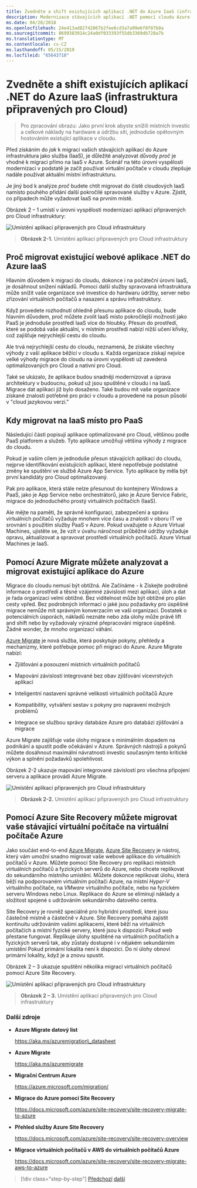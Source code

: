 ```yaml
---
title: Zvedněte a shift existujících aplikací .NET do Azure IaaS (infrastruktura připravených pro Cloud)
description: Modernizace stávajících aplikací .NET pomocí cloudu Azure a kontejnery Windows.
ms.date: 04/28/2018
ms.openlocfilehash: 24e413ad82742067b2fee6cd3a7a99e6f0f87b0a
ms.sourcegitcommit: 8699383914c24a0df033393f55db3369db728a7b
ms.translationtype: MT
ms.contentlocale: cs-CZ
ms.lasthandoff: 05/15/2019
ms.locfileid: "65643710"
---
```

# <a name="lift-and-shift-existing-net-apps-to-azure-iaas-cloud-infrastructure-ready"></a>Zvedněte a shift existujících aplikací .NET do Azure IaaS (infrastruktura připravených pro Cloud)

> Pro zpracování obrazu: Jako první krok abyste snížili místních investic a celkové náklady na hardware a údržbu sítí, jednoduše opětovným hostováním existující aplikace v cloudu.

Před získáním do *jak* k migraci vašich stávajících aplikací do Azure infrastruktura jako služba (IaaS), je důležité analyzovat důvody *proč* je vhodné k migraci přímo na IaaS v Azure. Scénář na této úrovni vyspělosti modernizaci v podstatě je začít používat virtuální počítače v cloudu zlepšuje nadále používat aktuální místní infrastrukturu.

Je jiný bod k analýze *proč* budete chtít migrovat do čistě cloudových IaaS namísto pouhého přidání další pokročilé spravované služby v Azure. Zjistit, co případech může vyžadovat IaaS na prvním místě.

Obrázek 2 – 1 umístí v úrovni vyspělosti modernizaci aplikací připravených pro Cloud infrastruktury:

![Umístění aplikací připravených pro Cloud infrastruktury](./media/image2-1.png)

> **Obrázek 2-1.** Umístění aplikací připravených pro Cloud infrastruktury

## <a name="why-migrate-existing-net-web-applications-to-azure-iaas"></a>Proč migrovat existující webové aplikace .NET do Azure IaaS

Hlavním důvodem k migraci do cloudu, dokonce i na počáteční úrovni IaaS, je dosáhnout snížení nákladů. Pomocí další služby spravovaná infrastruktura může snížit vaše organizace své investice do hardwaru údržby, server nebo zřizování virtuálních počítačů a nasazení a správu infrastruktury.

Když provedete rozhodnutí ohledně přesunu aplikace do cloudu, bude hlavním důvodem, proč můžete zvolit IaaS místo pokročilejší možnosti jako PaaS je jednoduše prostředí IaaS více do hloubky. Přesun do prostředí, které se podobá vaše aktuální, v místním prostředí nabízí nižší učení křivky, což zajišťuje nejrychlejší cestu do cloudu.

Ale trvá nejrychlejší cestu do cloudu, neznamená, že získáte všechny výhody z vaší aplikace běžící v cloudu s. Každá organizace získají nejvíce velké výhody migrace do cloudu na úrovni vyspělosti už zavedená optimalizovaných pro Cloud a nativní pro Cloud.

Také se ukázalo, že aplikace budou snadněji modernizovat a úprava architektury v budoucnu, pokud už jsou spuštěné v cloudu i na IaaS. Migrace dat aplikaci již bylo dosaženo. Také budou mít vaše organizace získané znalosti potřebné pro práci v cloudu a provedené na posun působí v "cloud jazykovou verzi."

## <a name="when-to-migrate-to-iaas-instead-of-to-paas"></a>Kdy migrovat na IaaS místo pro PaaS

Následující části popisují aplikace optimalizované pro Cloud, většinou podle PaaS platforem a služeb. Tyto aplikace umožňují většina výhody z migrace do cloudu. 

Pokud je vaším cílem je jednoduše přesun stávajících aplikací do cloudu, nejprve identifikování existujících aplikací, které nepotřebuje podstatné změny ke spuštění ve službě Azure App Service. Tyto aplikace by měla být první kandidáty pro Cloud optimalizovaný. 

Pak pro aplikace, která stále nelze přesunout do kontejnery Windows a PaaS, jako je App Service nebo orchestrátorů, jako je Azure Service Fabric, migrace do jednoduchého prostý virtuálních počítačích (IaaS). 

Ale mějte na paměti, že správně konfiguraci, zabezpečení a správu virtuálních počítačů vyžaduje mnohem více času a znalosti v oboru IT ve srovnání s použitím služby PaaS v Azure. Pokud uvažujete o Azure Virtual Machines, ujistěte se, že vzít v úvahu náročnost průběžné údržby vyžaduje opravu, aktualizovat a spravovat prostředí virtuálních počítačů. Azure Virtual Machines je IaaS.

## <a name="use-azure-migrate-to-analyze-and-migrate-your-existing-applications-to-azure"></a>Pomocí Azure Migrate můžete analyzovat a migrovat existující aplikace do Azure

Migrace do cloudu nemusí být obtížná. Ale Začínáme - k Získejte podrobné informace o prostředí a těsné vzájemné závislosti mezi aplikací, úloh a dat je řada organizací velmi obtížné. Bez viditelnost může být obtížné pro plán cesty vpřed. Bez podrobných informací o jaké jsou požadavky pro úspěšné migrace nemůže mít správným konverzacím ve vaší organizaci. Dostatek o potenciálních úsporách, nákladů neznáte nebo zda úlohy může právě lift and shift nebo by vyžadovaly výrazné přepracování migrace úspěšně. Žádné wonder, že mnoho organizací váhání.

[Azure Migrate](https://aka.ms/azuremigrate) je nová služba, která poskytuje pokyny, přehledy a mechanizmy, které potřebuje pomoc při migraci do Azure. Azure Migrate nabízí:

- Zjišťování a posouzení místních virtuálních počítačů

- Mapování závislostí integrované bez obav zjišťování vícevrstvých aplikací

- Inteligentní nastavení správné velikosti virtuálních počítačů Azure

- Kompatibility, vytváření sestav s pokyny pro napravení možných problémů

- Integrace se službou správy databáze Azure pro databázi zjišťování a migrace

Azure Migrate zajišťuje vaše úlohy migrace s minimálním dopadem na podnikání a spustit podle očekávání v Azure. Správných nástrojů a pokynů můžete dosáhnout maximální návratnosti investic současným tento kritické výkon a splnění požadavků spolehlivost.

Obrázek 2-2 ukazuje mapování integrované závislostí pro všechna připojení serveru a aplikace provádí Azure Migrate.

![Umístění aplikací připravených pro Cloud infrastruktury](./media/image2-2.png)

> **Obrázek 2-2.** Umístění aplikací připravených pro Cloud infrastruktury

## <a name="use-azure-site-recovery-to-migrate-your-existing-vms-to-azure-vms"></a>Pomocí Azure Site Recovery můžete migrovat vaše stávající virtuální počítače na virtuální počítače Azure

Jako součást end-to-end [Azure Migrate](https://aka.ms/azuremigrate), [Azure Site Recovery](https://docs.microsoft.com/azure/site-recovery/site-recovery-overview) je nástroj, který vám umožní snadno migrovat vaše webové aplikace do virtuálních počítačů v Azure. Můžete pomocí Site Recovery pro replikaci místních virtuálních počítačů a fyzických serverů do Azure, nebo chcete replikovat do sekundárního místního umístění. Můžete dokonce replikovat úlohu, která běží na podporovaném virtuálním počítači Azure, na místní *Hyper-V* virtuálního počítače, na *VMware* virtuálního počítače, nebo na fyzickém serveru Windows nebo Linux. Replikace do Azure se eliminují náklady a složitost spojené s udržováním sekundárního datového centra.

Site Recovery je rovněž speciálně pro hybridní prostředí, které jsou částečně místně a částečně v Azure. Site Recovery pomáhá zajistit kontinuitu udržováním vašimi aplikacemi, které běží na virtuálních počítačích a místní fyzické servery, které jsou k dispozici Pokud web přestane fungovat. Replikuje úlohy spuštěné na virtuálních počítačích a fyzických serverů tak, aby zůstaly dostupné i v nějakém sekundárním umístění Pokud primární lokalita není k dispozici. Do ní úlohy obnoví primární lokality, když je a znovu spustit.

Obrázek 2 – 3 ukazuje spuštění několika migrací virtuálních počítačů pomocí Azure Site Recovery.

![Umístění aplikací připravených pro Cloud infrastruktury](./media/image2-3.png)

> **Obrázek 2 – 3.** Umístění aplikací připravených pro Cloud infrastruktury

### <a name="additional-resources"></a>Další zdroje

- **Azure Migrate datový list**

    <https://aka.ms/azuremigration\_datasheet>

- **Azure Migrate**

    <https://aka.ms/azuremigrate>

- **Migrační Centrum Azure**

    <https://azure.microsoft.com/migration/>

- **Migrace do Azure pomocí Site Recovery**

    <https://docs.microsoft.com/azure/site-recovery/site-recovery-migrate-to-azure>

- **Přehled služby Azure Site Recovery**

    <https://docs.microsoft.com/azure/site-recovery/site-recovery-overview>

- **Migrace virtuálních počítačů v AWS do virtuálních počítačů Azure**

    <https://docs.microsoft.com/azure/site-recovery/site-recovery-migrate-aws-to-azure>

>[!div class="step-by-step"]
>[Předchozí](index.md)
>[další](migrate-your-relational-databases-to-azure.md)
